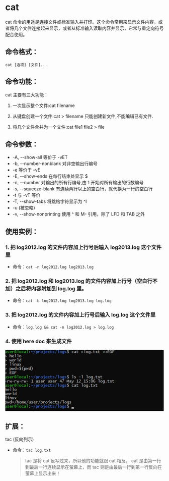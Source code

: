 # cat

cat 命令的用途是连接文件或标准输入并打印。这个命令常用来显示文件内容，或者将几个文件连接起来显示，或者从标准输入读取内容并显示，它常与重定向符号配合使用。

## 命令格式：

`cat [选项] [文件]...`

## 命令功能：

cat 主要有三大功能：

1. 一次显示整个文件:cat filename

2. 从键盘创建一个文件:cat > filename 只能创建新文件,不能编辑已有文件.

3. 将几个文件合并为一个文件:cat file1 file2 > file

## 命令参数：

- -A, --show-all 等价于 -vET
- -b, --number-nonblank 对非空输出行编号
- -e 等价于 -vE
- -E, --show-ends 在每行结束处显示 \$
- -n, --number 对输出的所有行编号,由 1 开始对所有输出的行数编号
- -s, --squeeze-blank 有连续两行以上的空白行，就代换为一行的空白行
- -t 与 -vT 等价
- -T, --show-tabs 将跳格字符显示为 ^I
- -u (被忽略)
- -v, --show-nonprinting 使用 ^ 和 M- 引用，除了 LFD 和 TAB 之外

## 使用实例：

### 1. 把 log2012.log 的文件内容加上行号后输入 log2013.log 这个文件里

- 命令：`cat -n log2012.log log2013.log`

### 2. 把 log2012.log 和 log2013.log 的文件内容加上行号（空白行不加）之后将内容附加到 log.log 里。

- 命令：`cat -b log2012.log log2013.log log.log`

### 3. 把 log2012.log 的文件内容加上行号后输入 log.log 这个文件里

- 命令：`log.log && cat -n log2012.log > log.log`

### 4. 使用 here doc 来生成文件

![](../img/cat-001.jpg)

## 扩展：

tac (反向列示)

- 命令：`tac log.txt`

  > tac 是将 cat 反写过来，所以他的功能就跟 cat 相反， cat 是由第一行到最后一行连续显示在萤幕上，而 tac 则是由最后一行到第一行反向在萤幕上显示出来！
